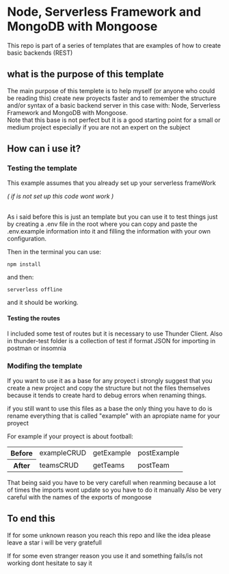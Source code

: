 # Node, Serverless Framework and MongoDB with Mongoose

This repo is part of a series of templates that are examples of how to create basic backends (REST)

## what is the purpose of this template

The main purpose of this templete is to help myself (or anyone who could be reading this) create new proyects faster and to remember the structure and/or syntax of a basic backend server in this case with: Node, Serverless Framework and MongoDB with Mongoose.
<br>
Note that this base is not perfect but it is a good starting point for a small or medium project especially if you are not an expert on the subject

## How can i use it?

### Testing the template

This example assumes that you already set up your serverless frameWork <i><p> ( if is not set up this code wont work )<p></i>
<br>
As i said before this is just an template but you can use it to test things just by creating a .env file in the root where you can copy and paste the .env.example information into it and filling the information with your own configuration.

Then in the terminal you can use:

```
npm install
```

and then:

```
serverless offline
```
and it should be working.

#### Testing the routes

I included some test of routes but it is necessary to use Thunder Client. Also in thunder-test folder is a collection of test if format JSON for importing in postman or insomnia 

### Modifing the template

If you want to use it as a base for any proyect i strongly suggest that you create a new project and copy the structure but not the files themselves because it tends to create hard to debug errors when renaming things.

if you still want to use this files as a base the only thing you have to do is rename everything that is called "example" with an apropiate name for your proyect

For example if your proyect is about football:

<table>
    <tr>
        <th>Before </th>
        <td>exampleCRUD</td>
        <td>getExample</td>
        <td>postExample</td>
    </tr>
    <tr>
        <th>After</th>
        <td>teamsCRUD</td>
        <td>getTeams</td>
        <td>postTeam</td>
    </tr>
</table>

That being said you have to be very carefull when reanming because a lot of times the imports wont update so you have to do it manually
Also be very careful with the names of the exports of mongoose

## To end this

If for some unknown reason you reach this repo and like the idea please leave a star i will be very gratefull

If for some even stranger reason you use it and something fails/is not working dont hesitate to say it